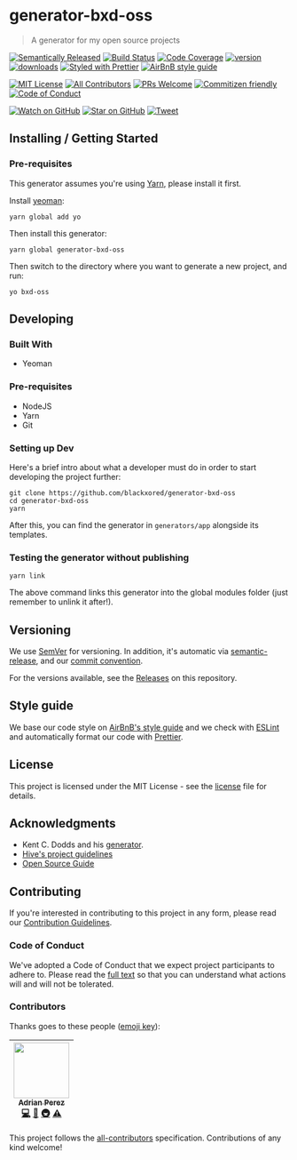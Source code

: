 # generator-bxd-oss

> A generator for my open source projects

[![Semantically Released][semantic-release-badge]][semantic-release]
[![Build Status][build-badge]][build]
[![Code Coverage][coverage-badge]][coverage]
[![version][version-badge]][package]
[![downloads][downloads-badge]][npmtrends]
[![Styled with Prettier][prettier-badge]][prettier]
[![AirBnB style guide][airbnb-style-badge]][airbnb-style]

[![MIT License][license-badge]][license]
[![All Contributors](https://img.shields.io/badge/all_contributors-1-orange.svg?style=flat-square)](#contributors)
[![PRs Welcome][prs-badge]][prs]
[![Commitizen friendly][commitizen-badge]][commitizen]
[![Code of Conduct][coc-badge]][coc]

[![Watch on GitHub][github-watch-badge]][github-watch]
[![Star on GitHub][github-star-badge]][github-star]
[![Tweet][twitter-badge]][twitter]

## Installing / Getting Started

### Pre-requisites

This generator assumes you're using [Yarn](https://yarnpkg.com), please install
it first.

Install [yeoman](http://yeoman.io):

```shell
yarn global add yo
```

Then install this generator:

```shell
yarn global generator-bxd-oss
```

Then switch to the directory where you want to generate a new project, and run:

```shell
yo bxd-oss
```

## Developing

### Built With

* Yeoman

### Pre-requisites

* NodeJS
* Yarn
* Git

### Setting up Dev

Here's a brief intro about what a developer must do in order to start developing
the project further:

```shell
git clone https://github.com/blackxored/generator-bxd-oss
cd generator-bxd-oss
yarn
```

After this, you can find the generator in `generators/app` alongside its
templates.

### Testing the generator without publishing

```shell
yarn link
```

The above command links this generator into the global modules folder (just
remember to unlink it after!).

## Versioning

We use [SemVer][semver] for versioning. In addition, it's automatic via
[semantic-release][semantic-release], and our [commit convention][commit-convention].

For the versions available, see the [Releases][releases] on this repository.

## Style guide

We base our code style on [AirBnB's style guide][airbnb-style] and we check with
[ESLint][eslint] and automatically format our code with [Prettier][prettier].

## License

This project is licensed under the MIT License - see the [license] file for
details.

## Acknowledgments

* Kent C. Dodds and his
  [generator](https://github.com/kentcdodds/generator-kcd-oss/).
* [Hive's project guidelines](https://github.com/wearehive/project-guidelines)
* [Open Source Guide](https://opensource.guide/)

## Contributing

If you're interested in contributing to this project in any form, please read
our [Contribution Guidelines][contributing].

### Code of Conduct

We've adopted a Code of Conduct that we expect project participants to adhere
to. Please read the [full text][coc] so that you can understand what actions
will and will not be tolerated.

### Contributors

Thanks goes to these people ([emoji key][emojis]):

<!-- ALL-CONTRIBUTORS-LIST:START - Do not remove or modify this section -->
| [<img src="https://avatars3.githubusercontent.com/u/133308?v=4" width="100px;"/><br /><sub><b>Adrian Perez</b></sub>](https://adrianperez.codes)<br />[💻](https://github.com/blackxored/generator-bxd-oss/commits?author=blackxored "Code") [📖](https://github.com/blackxored/generator-bxd-oss/commits?author=blackxored "Documentation") [🚇](#infra-blackxored "Infrastructure (Hosting, Build-Tools, etc)") [⚠️](https://github.com/blackxored/generator-bxd-oss/commits?author=blackxored "Tests") |
| :---: |
<!-- ALL-CONTRIBUTORS-LIST:END -->

This project follows the [all-contributors][all-contributors] specification.
Contributions of any kind welcome!

[npm]: https://www.npmjs.com/
[node]: https://nodejs.org
[build-badge]: https://img.shields.io/travis/blackxored/generator-bxd-oss.svg?style=flat-square
[build]: https://travis-ci.org/blackxored/generator-bxd-oss
[coverage-badge]: https://img.shields.io/codecov/c/github/blackxored/generator-bxd-oss.svg?style=flat-square
[coverage]: https://codecov.io/github/blackxored/generator-bxd-oss
[version-badge]: https://img.shields.io/npm/v/generator-bxd-oss.svg?style=flat-square
[package]: https://www.npmjs.com/package/generator-bxd-oss
[downloads-badge]: https://img.shields.io/npm/dm/generator-bxd-oss.svg?style=flat-square
[npmtrends]: http://www.npmtrends.com/generator-bxd-oss
[license-badge]: https://img.shields.io/npm/l/generator-bxd-oss.svg?style=flat-square
[license]: https://github.com/blackxored/generator-bxd-oss/blob/master/LICENSE.md
[semantic-release]: https://github.com/semantic-release/semantic-release
[semantic-release-badge]: https://img.shields.io/badge/%20%20%F0%9F%93%A6%F0%9F%9A%80-semantic--release-e10079.svg?style=flat-square
[commitizen-badge]: https://img.shields.io/badge/commitizen-friendly-brightgreen.svg?style=flat-square
[commitizen]: http://commitizen.github.io/cz-cli/
[prettier-badge]: https://img.shields.io/badge/styled_with-prettier-ff69b4.svg?style=flat-square
[prettier]: https://github.com/prettier/prettier
[airbnb-style-badge]: https://img.shields.io/badge/code%20style-airbnb-green.svg?style=flat-square
[airbnb-style]: https://github.com/airbnb/javascript
[eslint]: http://eslint.org
[prs-badge]: https://img.shields.io/badge/PRs-welcome-brightgreen.svg?style=flat-square
[prs]: http://makeapullrequest.com
[donate-badge]: https://img.shields.io/badge/$-support-green.svg?style=flat-square
[contributing]: https://github.com/blackxored/generator-bxd-oss/blob/master/CONTRIBUTING.md
[coc-badge]: https://img.shields.io/badge/code%20of-conduct-ff69b4.svg?style=flat-square
[coc]: https://github.com/blackxored/generator-bxd-oss/blob/master/CODE_OF_CONDUCT.md
[github-watch-badge]: https://img.shields.io/github/watchers/blackxored/generator-bxd-oss.svg?style=social
[github-watch]: https://github.com/blackxored/generator-bxd-oss/watchers
[github-star-badge]: https://img.shields.io/github/stars/blackxored/generator-bxd-oss.svg?style=social
[github-star]: https://github.com/blackxored/generator-bxd-oss/stargazers
[twitter]: https://twitter.com/intent/tweet?text=Check%20out%20generator-bxd-oss%20by%20%40blackxored%20https%3A%2F%2Fgithub.com%2Fblackxored%2Fgenerator-bxd-oss%20%F0%9F%91%8D
[twitter-badge]: https://img.shields.io/twitter/url/https/github.com/blackxored/generator-bxd-oss.svg?style=social
[emojis]: https://github.com/kentcdodds/all-contributors#emoji-key
[all-contributors]: https://github.com/kentcdodds/all-contributors
[semver]: http://semver.org/
[releases]: https://github.com/blackxored/generator-bxd-oss/releases
[commit-convention]: https://www.npmjs.com/package/@commitlint/config-angular
